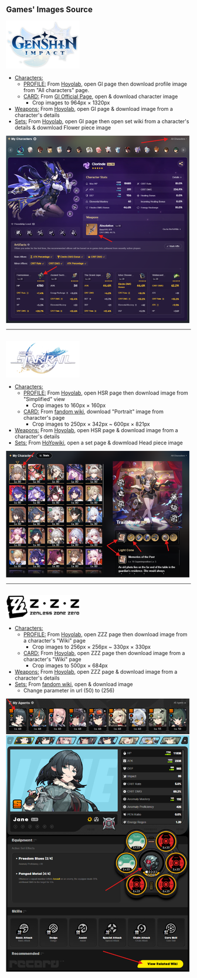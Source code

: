 
## Games' Images Source

<img src="assets/images/gi/GI_Logo.png" alt="Step 1" width="200"/>

- <u>Characters:</u>
  - <u>PROFILE:</u> From [Hoyolab](https://www.hoyolab.com/accountCenter/postList?id=17195645), open GI page then download profile image from "All characters" page.
  - <u>CARD:</u> From [GI Official Page](https://genshin.hoyoverse.com/en/character/mondstadt), open & download character image
    - Crop images to 964px $\times$ 1320px
- <u>Weapons:</u> From [Hoyolab](https://www.hoyolab.com/accountCenter/postList?id=17195645), open GI page & download image from a character's details
- <u>Sets:</u> From [Hoyolab](https://www.hoyolab.com/accountCenter/postList?id=17195645), open GI page then open set wiki from a character's details & dowmload Flower piece image

<img src="assets/readme/gi-image-loc-1.png" alt="Step 1" width="500"/>

---
<br>

<img src="assets/images/hsr/HSR_Logo.png" alt="Step 1" width="200"/>

- <u>Characters:</u>
  - <u>PROFILE:</u> From [Hoyolab](https://www.hoyolab.com/accountCenter/postList?id=17195645), open HSR page then download image from "Simplified" view
    - Crop images to 160px $\times$ 160px
  - <u>CARD:</u> From [fandom wiki](https://honkai-star-rail.fandom.com/wiki/Character/List), download "Portrait" image from character's page
    - Crop images to 250px $\times$ 342px ~ 600px $\times$ 821px
- <u>Weapons:</u> From [Hoyolab](https://www.hoyolab.com/accountCenter/postList?id=17195645), open HSR page & download image from a character's details
- <u>Sets:</u> From [HoYowiki](https://wiki.hoyolab.com/pc/hsr/aggregate/108), open a set page & dowmload Head piece image

<img src="assets/readme/hsr-image-loc-1.png" alt="Step 1" width="500"/>

---
<br>

<img src="assets/images/zzz/ZZZ_Logo.png" alt="Step 1" width="200"/>

- <u>Characters:</u>
  - <u>PROFILE:</u> From [Hoyolab](https://www.hoyolab.com/accountCenter/postList?id=17195645), open ZZZ page then  download image from a character's "Wiki" page
    - Crop images to 256px $\times$ 256px ~ 330px $\times$ 330px
  - <u>CARD:</u> From [Hoyolab](https://www.hoyolab.com/accountCenter/postList?id=17195645), open ZZZ page then  download image from a character's "Wiki" page
    - Crop images to 500px $\times$ 684px
- <u>Weapons:</u> From [Hoyolab](https://www.hoyolab.com/accountCenter/postList?id=17195645), open ZZZ page & download image from a character's details
- <u>Sets:</u> From [fandom wiki](https://zenless-zone-zero.fandom.com/wiki/Drive_Disc/List), open & download image
  - Change parameter in url (50) to (256)

<img src="assets/readme/zzz-image-loc-1.png" alt="Step 1" width="500"/>
<br/>
<img src="assets/readme/zzz-image-loc-2.png" alt="Step 2" width="500"/>